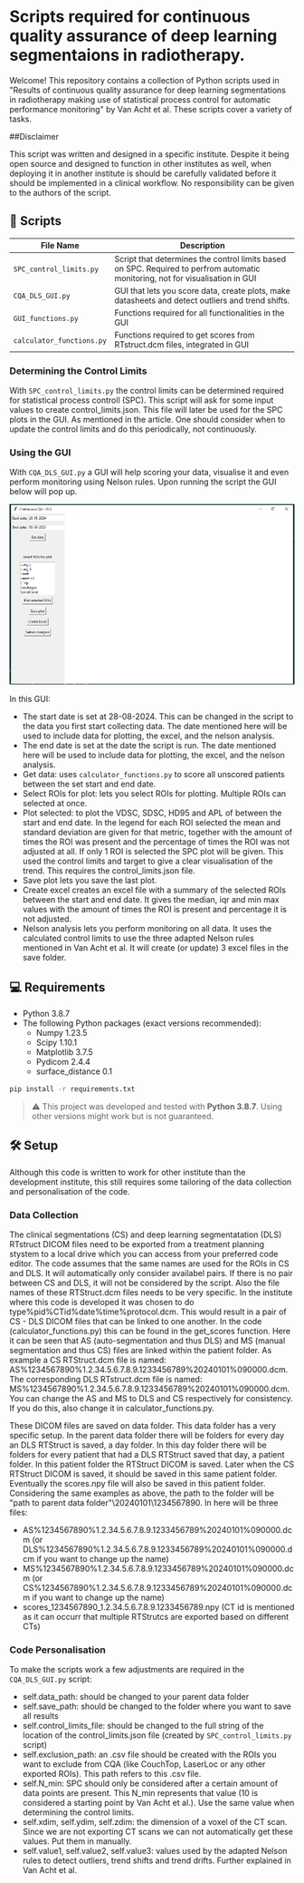 # Scripts required for continuous quality assurance of deep learning segmentaions in radiotherapy.

Welcome! This repository contains a collection of Python scripts used in "Results of continuous quality assurance for deep learning segmentations in radiotherapy making use of statistical process control for automatic performance monitoring" by Van Acht et al. 
These scripts cover a variety of tasks.

##Disclaimer

This script was written and designed in a specific institute. Despite it being open source and designed to function in other institutes as well, when deploying it in another institute is should be carefully validated before it should be implemented in a clinical workflow. No responsibility can be given to the authors of the script.

## 📂 Scripts

| File Name       | Description                          |
|-----------------|--------------------------------------|
| `SPC_control_limits.py` | Script that determines the control limits based on SPC. Required to perfrom automatic monitoring, not for visualisation in GUI | 
| `CQA_DLS_GUI.py`   | GUI that lets you score data, create plots, make datasheets and detect outliers and trend shifts.|
| `GUI_functions.py`    | Functions required for all functionalities in the GUI            |
| `calculator_functions.py`      | Functions required to get scores from RTstruct.dcm files, integrated in GUI   |


### Determining the Control Limits

With `SPC_control_limits.py` the control limits can be determined required for statistical process controll (SPC). This script will ask for some input values to create control_limits.json. This file will later be used for the SPC plots in the GUI. As mentioned in the article. One should consider when to update the control limits and do this periodically, not continuously. 

### Using the GUI

With `CQA_DLS_GUI.py` a GUI will help scoring your data, visualise it and even perform monitoring using Nelson rules. Upon running the script the GUI below will pop up.

![Appearance of GUI when `CQA_DLS_GUI.py` is run](GUI.PNG)

In this GUI:
- The start date is set at 28-08-2024. This can be changed in the script to the data you first start collecting data. The date mentioned here will be used to include data for plotting, the excel, and the nelson analysis.
- The end date is set at the date the script is run. The date mentioned here will be used to include data for plotting, the excel, and the nelson analysis.
- Get data: uses `calculator_functions.py` to score all unscored patients between the set start and end date.
- Select ROIs for plot: lets you select ROIs for plotting. Multiple ROIs can selected at once.
- Plot selected: to plot the VDSC, SDSC, HD95 and APL of between the start and end date. In the legend for each ROI selected the mean and standard deviation are given for that metric, together with the amount of times the ROI was present and the percentage of times the ROI was not adjusted at all. If only 1 ROI is selected the SPC plot will be given. This used the control limits and target to give a clear visualisation of the trend. This requires the control_limits.json file.
- Save plot lets you save the last plot.
- Create excel creates an excel file with a summary of the selected ROIs between the start and end date. It gives the median, iqr and min max values with the amount of times the ROI is present and percentage it is not adjusted.
- Nelson analysis lets you perform monitoring on all data. It uses the calculated control limits to use the three adapted Nelson rules mentioned in Van Acht et al. It will create (or update) 3 excel files in the save folder.

## 💻 Requirements

- Python 3.8.7
- The following Python packages (exact versions recommended):
  - Numpy 1.23.5
  - Scipy 1.10.1
  - Matplotlib 3.7.5
  - Pydicom 2.4.4
  - surface_distance 0.1

```bash
pip install -r requirements.txt
```
> ⚠️ This project was developed and tested with **Python 3.8.7**. Using other versions might work but is not guaranteed.
>

## 🛠️ Setup

Although this code is written to work for other institute than the development institute, this still requires some tailoring of the data collection and personalisation of the code.

### Data Collection

The clinical segmentations (CS) and deep learning segmentatation (DLS) RTstruct DICOM files need to be exported from a treatment planning stystem to a local drive which you can access from your preferred code editor. The code assumes that the same names are used for the ROIs in CS and DLS. It will automatically only consider availabel pairs. If there is no pair between CS and DLS, it will not be considered by the script. Also the file names of these RTStruct.dcm files needs to be very specific. In the institute where this code is developed it was chosen to do type%pid%CTid%date%time%protocol.dcm. This would result in a pair of CS - DLS DICOM files that can be linked to one another. In the code (calculator_functions.py) this can be found in the get_scores function. Here it can be seen that AS (auto-segmentation and thus DLS) and MS (manual segmentation and thus CS) files are linked within the patient folder. As example a CS RTStruct.dcm file is named: AS%1234567890%1.2.34.5.6.7.8.9.1233456789%20240101%090000.dcm. The corresponding DLS RTstruct.dcm file is named: MS%1234567890%1.2.34.5.6.7.8.9.1233456789%20240101%090000.dcm. You can change the AS and MS to DLS and CS respectively for consistency. If you do this, also change it in calculator_functions.py.

These DICOM files are saved on data folder. This data folder has a very specific setup. In the parent data folder there will be folders for every day an DLS RTStruct is saved, a day folder. In this day folder there will be folders for every patient that had a DLS RTStruct saved that day, a patient folder. In this patient folder the RTStruct DICOM is saved. Later when the CS RTStruct DICOM is saved, it should be saved in this same patient folder. Eventually the scores.npy file will also be saved in this patient folder. Considering the same examples as above, the path to the folder will be "path to parent data folder"\20240101\1234567890\. In here will be three files:
-  AS%1234567890%1.2.34.5.6.7.8.9.1233456789%20240101%090000.dcm (or DLS%1234567890%1.2.34.5.6.7.8.9.1233456789%20240101%090000.dcm if you want to change up the name)
-  MS%1234567890%1.2.34.5.6.7.8.9.1233456789%20240101%090000.dcm (or CS%1234567890%1.2.34.5.6.7.8.9.1233456789%20240101%090000.dcm if you want to change up the name)
-  scores_1234567890_1.2.34.5.6.7.8.9.1233456789.npy (CT id is mentioned as it can occurr that multiple RTStrutcs are exported based on different CTs)

### Code Personalisation

To make the scripts work a few adjustments are required in the `CQA_DLS_GUI.py` script:
- self.data_path: should be changed to your parent data folder
- self.save_path: should be changed to the folder where you want to save all results
- self.control_limits_file: should be changed to the full string of the location of the control_limits.json file (created by `SPC_control_limits.py` script)
- self.exclusion_path: an .csv file should be created with the ROIs you want to exclude from CQA (like CouchTop, LaserLoc or any other exported ROIs). This path refers to this .csv file.
- self.N_min: SPC should only be considered after a certain amount of data points are present. This N_min represents that value (10 is considered a starting point by Van Acht et al.). Use the same value when determining the control limits.
- self.xdim, self.ydim, self.zdim: the dimension of a voxel of the CT scan. Since we are not exporting CT scans we can not automatically get these values. Put them in manually.
- self.value1, self.value2, self.value3: values used by the adapted Nelson rules to detect outliers, trend shifts and trend drifts. Further explained in Van Acht et al.

